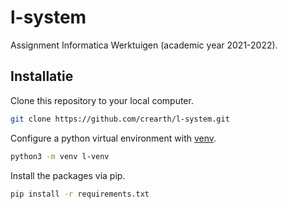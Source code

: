 # l-system
Assignment Informatica Werktuigen (academic year 2021-2022).

## Installatie
Clone this repository to your local computer.
```bash
git clone https://github.com/crearth/l-system.git
```

Configure a python virtual environment with [venv](https://docs.python.org/3/library/venv.html).
```bash
python3 -m venv l-venv
```

Install the packages via pip.
```bash
pip install -r requirements.txt
```
